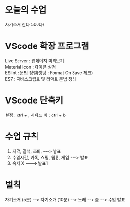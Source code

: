 # 오늘의 수업
자기소개 한타 500타/
# VScode 확장 프로그램
Live Server : 웹페이지 미리보기   
Material Icon : 아이콘 설정   
ESlint : 문법 정렬(셋팅 : Format On Save 체크)   
ES7 : 자바스크립트 및 리액트 문법 정리   


# VScode 단축키
설정 : ctrl + ,
사이드 바 : ctrl + b

# 수업 규칙
1. 지각, 결석, 조퇴, ---> 발표
2. 수업시간, 카톡, 쇼핑, 웹툰, 게임 ---> 발표
3. 숙제 X ---> 발표1

# 벌칙
자기소개 (5분) --> 자기소개 (10분) --> 노래 --> 춤 --> 수업 발표
